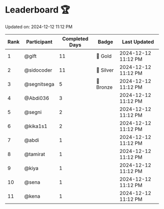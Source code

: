 # Leaderboard 🏆

Updated on: 2024-12-12 11:12 PM

| Rank | Participant       | Completed Days | Badge      | Last Updated         |
|------|-------------------|----------------|------------|----------------------|
| 1    | @gift             | 11             | 🏅 Gold     | 2024-12-12 11:12 PM |
| 2    | @sidocoder        | 11             | 🥈 Silver   | 2024-12-12 11:12 PM |
| 3    | @segnitsega       | 5              | 🥉 Bronze   | 2024-12-12 11:12 PM |
| 4    | @Abdi036          | 3              |            | 2024-12-12 11:12 PM |
| 5    | @segni            | 2              |            | 2024-12-12 11:12 PM |
| 6    | @kika1s1          | 2              |            | 2024-12-12 11:12 PM |
| 7    | @abdi             | 1              |            | 2024-12-12 11:12 PM |
| 8    | @tamirat          | 1              |            | 2024-12-12 11:12 PM |
| 9    | @kiya             | 1              |            | 2024-12-12 11:12 PM |
| 10   | @sena             | 1              |            | 2024-12-12 11:12 PM |
| 11   | @kena             | 1              |            | 2024-12-12 11:12 PM |
